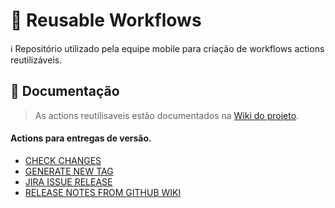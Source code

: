 # 🔄 Reusable Workflows

ℹ️ Repositório utilizado pela equipe mobile para criação de workflows actions reutilizáveis. 

## 📖 Documentação
> As actions reutilisaveis estão documentados na [Wiki do projeto](https://github.com/vrsoftbr/VRMobileReusableWorkflows/wiki). 

#### Actions para entregas de versão.

- [CHECK CHANGES](https://github.com/vrsoftbr/VRMobileReusableWorkflows/wiki/Check-Changes)
- [GENERATE NEW TAG](https://github.com/vrsoftbr/VRMobileReusableWorkflows/wiki/Generate-New-Tag)
- [JIRA ISSUE RELEASE](https://github.com/vrsoftbr/VRMobileReusableWorkflows/wiki/Jira-Issue-Release)
- [RELEASE NOTES FROM GITHUB WIKI](https://github.com/vrsoftbr/VRMobileReusableWorkflows/wiki/Release-Notes-From-Gitihub-Wiki)
